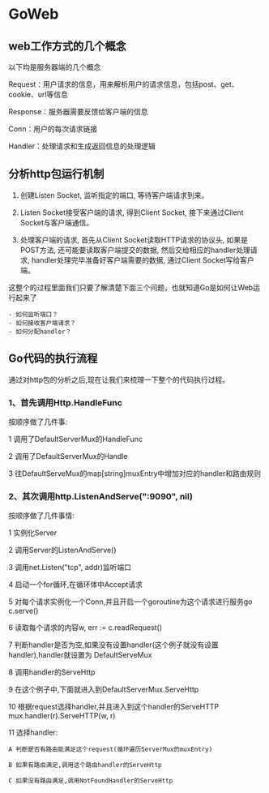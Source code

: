 # GoWeb

## web工作方式的几个概念

以下均是服务器端的几个概念

Request：用户请求的信息，用来解析用户的请求信息，包括post、get、cookie、url等信息

Response：服务器需要反馈给客户端的信息

Conn：用户的每次请求链接

Handler：处理请求和生成返回信息的处理逻辑



## 分析http包运行机制

1. 创建Listen Socket, 监听指定的端口, 等待客户端请求到来。

2. Listen Socket接受客户端的请求, 得到Client Socket, 接下来通过Client Socket与客户端通信。

3. 处理客户端的请求, 首先从Client Socket读取HTTP请求的协议头, 如果是POST方法, 还可能要读取客户端提交的数据, 然后交给相应的handler处理请求, handler处理完毕准备好客户端需要的数据, 通过Client Socket写给客户端。

这整个的过程里面我们只要了解清楚下面三个问题，也就知道Go是如何让Web运行起来了

    - 如何监听端口？
    - 如何接收客户端请求？
    - 如何分配handler？

## Go代码的执行流程 
通过对http包的分析之后,现在让我们来梳理一下整个的代码执行过程。

### 1、首先调用Http.HandleFunc
按顺序做了几件事:

1 调用了DefaultServerMux的HandleFunc

2 调用了DefaultServerMux的Handle

3 往DefaultServeMux的map[string]muxEntry中增加对应的handler和路由规则
### 2、其次调用http.ListenAndServe(":9090", nil)
按顺序做了几件事情:

1 实例化Server

2 调用Server的ListenAndServe()

3 调用net.Listen("tcp", addr)监听端口

4 启动一个for循环,在循环体中Accept请求

5 对每个请求实例化一个Conn,并且开启一个goroutine为这个请求进行服务go c.serve()

6 读取每个请求的内容w, err := c.readRequest()

7 判断handler是否为空,如果没有设置handler(这个例子就没有设置handler),handler就设置为 DefaultServeMux

8 调用handler的ServeHttp

9 在这个例子中,下面就进入到DefaultServerMux.ServeHttp

10 根据request选择handler,并且进入到这个handler的ServeHTTP mux.handler(r).ServeHTTP(w, r)

11 选择handler:

    A 判断是否有路由能满足这个request(循环遍历ServerMux的muxEntry)

    B 如果有路由满足,调用这个路由handler的ServeHttp

    C 如果没有路由满足,调用NotFoundHandler的ServeHttp

